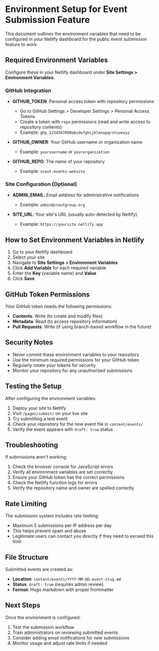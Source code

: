 # Environment Setup for Event Submission Feature

This document outlines the environment variables that need to be configured in your Netlify dashboard for the public event submission feature to work.

## Required Environment Variables

Configure these in your Netlify dashboard under **Site Settings > Environment Variables**:

### GitHub Integration
- **GITHUB_TOKEN**: Personal access token with repository permissions
  - Go to GitHub Settings > Developer Settings > Personal Access Tokens
  - Create a token with `repo` permissions (read and write access to repository contents)
  - Example: `ghp_1234567890abcdefghijklmnopqrstuvwxyz`

- **GITHUB_OWNER**: Your GitHub username or organization name
  - Example: `yourusername` or `yourorganization`

- **GITHUB_REPO**: The name of your repository
  - Example: `scout-events-website`

### Site Configuration (Optional)
- **ADMIN_EMAIL**: Email address for administrative notifications
  - Example: `admin@scoutgroup.org`

- **SITE_URL**: Your site's URL (usually auto-detected by Netlify)
  - Example: `https://yoursite.netlify.app`

## How to Set Environment Variables in Netlify

1. Go to your Netlify dashboard
2. Select your site
3. Navigate to **Site Settings > Environment Variables**
4. Click **Add Variable** for each required variable
5. Enter the **Key** (variable name) and **Value**
6. Click **Save**

## GitHub Token Permissions

Your GitHub token needs the following permissions:
- **Contents**: Write (to create and modify files)
- **Metadata**: Read (to access repository information)
- **Pull Requests**: Write (if using branch-based workflow in the future)

## Security Notes

- Never commit these environment variables to your repository
- Use the minimum required permissions for your GitHub token
- Regularly rotate your tokens for security
- Monitor your repository for any unauthorized submissions

## Testing the Setup

After configuring the environment variables:

1. Deploy your site to Netlify
2. Visit `/pages/submit/` on your live site
3. Try submitting a test event
4. Check your repository for the new event file in `content/events/`
5. Verify the event appears with `draft: true` status

## Troubleshooting

If submissions aren't working:

1. Check the browser console for JavaScript errors
2. Verify all environment variables are set correctly
3. Ensure your GitHub token has the correct permissions
4. Check the Netlify function logs for errors
5. Verify the repository name and owner are spelled correctly

## Rate Limiting

The submission system includes rate limiting:
- Maximum 5 submissions per IP address per day
- This helps prevent spam and abuse
- Legitimate users can contact you directly if they need to exceed this limit

## File Structure

Submitted events are created as:
- **Location**: `content/events/YYYY-MM-DD-event-slug.md`
- **Status**: `draft: true` (requires admin review)
- **Format**: Hugo markdown with proper frontmatter

## Next Steps

Once the environment is configured:
1. Test the submission workflow
2. Train administrators on reviewing submitted events
3. Consider adding email notifications for new submissions
4. Monitor usage and adjust rate limits if needed